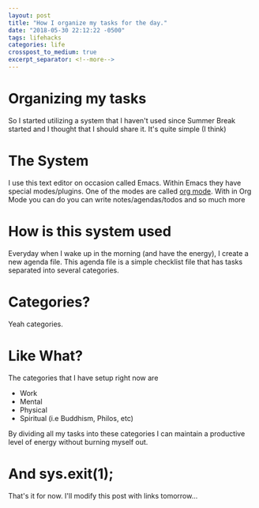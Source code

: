 ```yaml
---
layout: post
title: "How I organize my tasks for the day."
date: "2018-05-30 22:12:22 -0500"
tags: lifehacks
categories: life
crosspost_to_medium: true
excerpt_separator: <!--more-->
---
```


# Organizing my tasks

So I started utilizing a system that I haven't used since Summer Break started and I thought that I should share it. It's quite simple (I think)

# The System

I use this text editor on occasion called Emacs. Within Emacs they have special modes/plugins. One of the modes are called [org mode](https://orgmode.org/). With in Org Mode you can do you can write notes/agendas/todos and so much more

# How is this system used

Everyday when I wake up in the morning (and have the energy), I create a new agenda file. This agenda file is a simple checklist file that has tasks separated into several categories.

# Categories?
Yeah categories.

# Like What?

The categories that I have setup right now are

* Work
* Mental
* Physical
* Spiritual (i.e Buddhism, Philos, etc)

By dividing all my tasks into these categories I can maintain a productive level of energy without burning myself out.

# And sys.exit(1);

That's it for now. I'll modify this post with links tomorrow...
